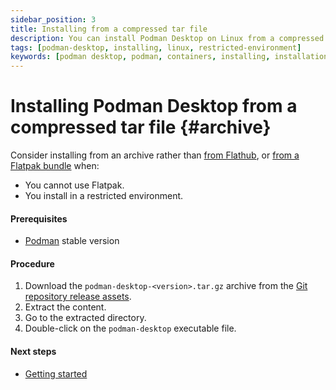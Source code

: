 ```yaml
---
sidebar_position: 3
title: Installing from a compressed tar file
description: You can install Podman Desktop on Linux from a compressed tar file.
tags: [podman-desktop, installing, linux, restricted-environment]
keywords: [podman desktop, podman, containers, installing, installation, linux, restricted-environment]
---
```


# Installing Podman Desktop from a compressed tar file {#archive}

Consider installing from an archive rather than [from Flathub](../linux-install), or [from a Flatpak bundle](installing-podman-desktop-from-a-flatpak-bundle) when:

- You cannot use Flatpak.
- You install in a restricted environment.

#### Prerequisites

- [Podman](https://podman.io/whatis.html) stable version

#### Procedure

1. Download the
   `podman-desktop-<version>.tar.gz` archive from the [Git repository release assets](https://github.com/containers/podman-desktop/releases).
2. Extract the content.
3. Go to the extracted directory.
4. Double-click on the `podman-desktop` executable file.

#### Next steps

- [Getting started](../../getting-started/getting-started)

